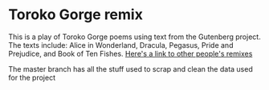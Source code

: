 # Toroko Gorge remix

This is a play of Toroko Gorge poems using text from the Gutenberg project. The texts include: Alice in Wonderland, Dracula, Pegasus, Pride and Prejudice, and Book of Ten Fishes. [Here's a link to other people's remixes](https://collection.eliterature.org/3/collection-taroko.html)

The master branch has all the stuff used to scrap and clean the data used for the project
